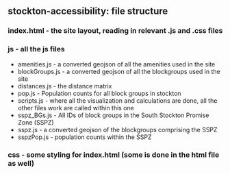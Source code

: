 ## stockton-accessibility: file structure

### index.html - the site layout, reading in relevant .js and .css files

### js - all the js files
   * amenities.js - a converted geojson of all the amenities used in the site
   * blockGroups.js - a converted geojson of all the blockgroups used in the site
   * distances.js - the distance matrix
   * pop.js - Population counts for all block groups in stockton
   * scripts.js - where all the visualization and calculations are done, all the other files work are called within this one
   * sspz_BGs.js - All IDs of block groups in the South Stockton Promise Zone (SSPZ)
   * sspz.js - a converted geojson of the blockgroups comprising the SSPZ
   * sspzPop.js - population counts within the SSPZ
   
### css - some styling for index.html (some is done in the html file as well)
